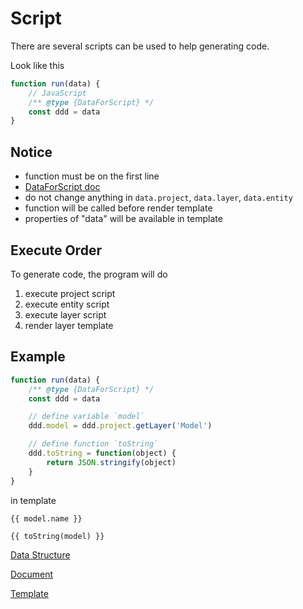 # Script

There are several scripts can be used to help generating code.

Look like this

```JavaScript
function run(data) {
    // JavaScript
    /** @type {DataForScript} */
    const ddd = data
}
```


## Notice

- function must be on the first line
- [DataForScript doc](https://googee.github.io/Code-Generator-Page/docs200/model/interfaces/dataforscript.html)
- do not change anything in `data.project`, `data.layer`, `data.entity`
- function will be called before render template
- properties of "data" will be available in template


## Execute Order

To generate code, the program will do

1. execute project script
1. execute entity script
1. execute layer script
1. render layer template


## Example

```JavaScript
function run(data) {
    /** @type {DataForScript} */
    const ddd = data

    // define variable `model`
    ddd.model = ddd.project.getLayer('Model')

    // define function `toString`
    ddd.toString = function(object) {
        return JSON.stringify(object)
    }
}
```

in template

```
{{ model.name }}

{{ toString(model) }}
```


[Data Structure](https://googee.github.io/Code-Generator-Page/docs/structure.html)

[Document](https://googee.github.io/Code-Generator-Page/docs200/model/index.html)

[Template](https://mozilla.github.io/nunjucks/templating.html)
